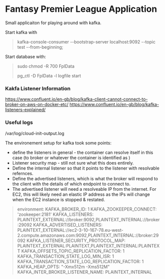 # Fantasy Premier League Application

Small applicaiton for playing around with kafka. 

Start kafka with 
> kafka-console-consumer --bootstrap-server localhost:9092 --topic test --from-beginning; 

Start database with:
> sudo chmod -R 700 FplData
>
> pg_ctl -D FplData -l logfile start


### Kakfa Listener Information
https://www.confluent.io/en-gb/blog/kafka-client-cannot-connect-to-broker-on-aws-on-docker-etc/
https://www.confluent.io/en-gb/blog/kafka-listeners-explained/

### Useful logs
/var/log/cloud-init-output.log


The environement setup for kafka took some points:
* define the listeners in general - the container can resolve itself in this case (to broker or whatever the container is identified as )
* Listener security map - still not sure what this does entirely.
* Define the internal listener so that it points to the listener with resolvable refernces.
* Define the advertised listeners, which is what the broker will respond to the client with the details of which endpoint to connect to. 
* The advertised listener will need a resolveable IP from the internet. For EC2, this will likely need an elastic IP address as the IPs will change when the EC2 instance is stopped & restated.

> environment:
>       KAFKA_BROKER_ID: 1
>       KAFKA_ZOOKEEPER_CONNECT: 'zookeeper:2181'
>      KAFKA_LISTENERS: PLAINTEXT_EXTERNAL://broker:9092,PLAINTEXT_INTERNAL://broker:29092
>      KAFKA_ADVERTISED_LISTENERS: PLAINTEXT_EXTERNAL://ec2-3-10-167-78.eu-west-2.compute.amazonaws.com:9092,PLAINTEXT_INTERNAL://broker:29092
>       KAFKA_LISTENER_SECURITY_PROTOCOL_MAP: PLAINTEXT_EXTERNAL:PLAINTEXT,PLAINTEXT_INTERNAL:PLAINTEXT
>       KAFKA_OFFSETS_TOPIC_REPLICATION_FACTOR: 1
>       KAFKA_TRANSACTION_STATE_LOG_MIN_ISR: 1
>       KAFKA_TRANSACTION_STATE_LOG_REPLICATION_FACTOR: 1
>      KAFKA_HEAP_OPTS: "-Xmx512m -Xms512M"
>      KAFKA_INTER_BROKER_LISTENER_NAME: PLAINTEXT_INTERNAL

